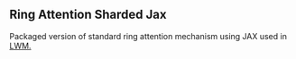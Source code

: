 ## Ring Attention Sharded Jax

Packaged version of standard ring attention mechanism using JAX used in [LWM.](https://github.com/LargeWorldModel/LWM)

